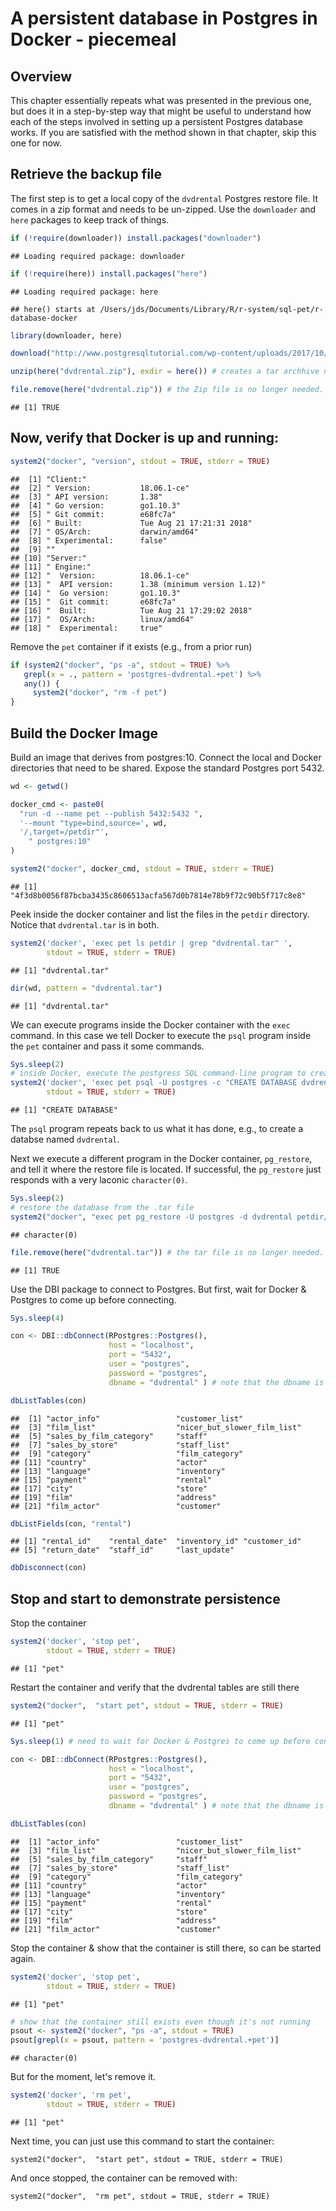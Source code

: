 # A persistent database in Postgres in Docker - piecemeal

## Overview

This chapter essentially repeats what was presented in the previous one, but does it in a step-by-step way that might be useful to understand how each of the steps involved in setting up a persistent Postgres database works.  If you are satisfied with the method shown in that chapter, skip this one for now.


## Retrieve the backup file

The first step is to get a local copy of the `dvdrental` Postgres restore file.  It comes in a zip format and needs to be un-zipped.  Use the `downloader` and `here` packages to keep track of things.

```r
if (!require(downloader)) install.packages("downloader")
```

```
## Loading required package: downloader
```

```r
if (!require(here)) install.packages("here")
```

```
## Loading required package: here
```

```
## here() starts at /Users/jds/Documents/Library/R/r-system/sql-pet/r-database-docker
```

```r
library(downloader, here)

download("http://www.postgresqltutorial.com/wp-content/uploads/2017/10/dvdrental.zip", destfile = here("dvdrental.zip"))

unzip(here("dvdrental.zip"), exdir = here()) # creates a tar archhive named "dvdrental.tar"

file.remove(here("dvdrental.zip")) # the Zip file is no longer needed.
```

```
## [1] TRUE
```

## Now, verify that Docker is up and running:

```r
system2("docker", "version", stdout = TRUE, stderr = TRUE)
```

```
##  [1] "Client:"                                        
##  [2] " Version:           18.06.1-ce"                 
##  [3] " API version:       1.38"                       
##  [4] " Go version:        go1.10.3"                   
##  [5] " Git commit:        e68fc7a"                    
##  [6] " Built:             Tue Aug 21 17:21:31 2018"   
##  [7] " OS/Arch:           darwin/amd64"               
##  [8] " Experimental:      false"                      
##  [9] ""                                               
## [10] "Server:"                                        
## [11] " Engine:"                                       
## [12] "  Version:          18.06.1-ce"                 
## [13] "  API version:      1.38 (minimum version 1.12)"
## [14] "  Go version:       go1.10.3"                   
## [15] "  Git commit:       e68fc7a"                    
## [16] "  Built:            Tue Aug 21 17:29:02 2018"   
## [17] "  OS/Arch:          linux/amd64"                
## [18] "  Experimental:     true"
```

Remove the `pet` container if it exists (e.g., from a prior run)

```r
if (system2("docker", "ps -a", stdout = TRUE) %>% 
   grepl(x = ., pattern = 'postgres-dvdrental.+pet') %>% 
   any()) {
     system2("docker", "rm -f pet")
}
```

## Build the Docker Image

Build an image that derives from postgres:10.  Connect the local and Docker directories that need to be shared.  Expose the standard Postgres port 5432.

```r
wd <- getwd()

docker_cmd <- paste0(
  "run -d --name pet --publish 5432:5432 ",
  '--mount "type=bind,source=', wd,
  '/,target=/petdir"',
    " postgres:10"
)

system2("docker", docker_cmd, stdout = TRUE, stderr = TRUE)
```

```
## [1] "4f3d8b0056f87bcba3435c8606513acfa567d0b7814e78b9f72c90b5f717c8e8"
```

Peek inside the docker container and list the files in the `petdir` directory.  Notice that `dvdrental.tar` is in both.

```r
system2('docker', 'exec pet ls petdir | grep "dvdrental.tar" ',
        stdout = TRUE, stderr = TRUE)
```

```
## [1] "dvdrental.tar"
```

```r
dir(wd, pattern = "dvdrental.tar")
```

```
## [1] "dvdrental.tar"
```

We can execute programs inside the Docker container with the `exec` command.  In this case we tell Docker to execute the `psql` program inside the `pet` container and pass it some commands.

```r
Sys.sleep(2)
# inside Docker, execute the postgress SQL command-line program to create the dvdrental database:
system2('docker', 'exec pet psql -U postgres -c "CREATE DATABASE dvdrental;"',
        stdout = TRUE, stderr = TRUE)
```

```
## [1] "CREATE DATABASE"
```
The `psql` program repeats back to us what it has done, e.g., to create a databse named `dvdrental`.

Next we execute a different program in the Docker container, `pg_restore`, and tell it where the restore file is located.  If successful, the `pg_restore` just responds with a very laconic `character(0)`.

```r
Sys.sleep(2)
# restore the database from the .tar file
system2("docker", "exec pet pg_restore -U postgres -d dvdrental petdir/dvdrental.tar", stdout = TRUE, stderr = TRUE)
```

```
## character(0)
```

```r
file.remove(here("dvdrental.tar")) # the tar file is no longer needed.
```

```
## [1] TRUE
```

Use the DBI package to connect to Postgres.  But first, wait for Docker & Postgres to come up before connecting.

```r
Sys.sleep(4) 

con <- DBI::dbConnect(RPostgres::Postgres(),
                      host = "localhost",
                      port = "5432",
                      user = "postgres",
                      password = "postgres",
                      dbname = "dvdrental" ) # note that the dbname is specified

dbListTables(con)
```

```
##  [1] "actor_info"                 "customer_list"             
##  [3] "film_list"                  "nicer_but_slower_film_list"
##  [5] "sales_by_film_category"     "staff"                     
##  [7] "sales_by_store"             "staff_list"                
##  [9] "category"                   "film_category"             
## [11] "country"                    "actor"                     
## [13] "language"                   "inventory"                 
## [15] "payment"                    "rental"                    
## [17] "city"                       "store"                     
## [19] "film"                       "address"                   
## [21] "film_actor"                 "customer"
```

```r
dbListFields(con, "rental")
```

```
## [1] "rental_id"    "rental_date"  "inventory_id" "customer_id" 
## [5] "return_date"  "staff_id"     "last_update"
```

```r
dbDisconnect(con)
```
## Stop and start to demonstrate persistence

Stop the container

```r
system2('docker', 'stop pet',
        stdout = TRUE, stderr = TRUE)
```

```
## [1] "pet"
```
Restart the container and verify that the dvdrental tables are still there

```r
system2("docker",  "start pet", stdout = TRUE, stderr = TRUE)
```

```
## [1] "pet"
```

```r
Sys.sleep(1) # need to wait for Docker & Postgres to come up before connecting.

con <- DBI::dbConnect(RPostgres::Postgres(),
                      host = "localhost",
                      port = "5432",
                      user = "postgres",
                      password = "postgres",
                      dbname = "dvdrental" ) # note that the dbname is specified

dbListTables(con)
```

```
##  [1] "actor_info"                 "customer_list"             
##  [3] "film_list"                  "nicer_but_slower_film_list"
##  [5] "sales_by_film_category"     "staff"                     
##  [7] "sales_by_store"             "staff_list"                
##  [9] "category"                   "film_category"             
## [11] "country"                    "actor"                     
## [13] "language"                   "inventory"                 
## [15] "payment"                    "rental"                    
## [17] "city"                       "store"                     
## [19] "film"                       "address"                   
## [21] "film_actor"                 "customer"
```

Stop the container & show that the container is still there, so can be started again.

```r
system2('docker', 'stop pet',
        stdout = TRUE, stderr = TRUE)
```

```
## [1] "pet"
```

```r
# show that the container still exists even though it's not running
psout <- system2("docker", "ps -a", stdout = TRUE)
psout[grepl(x = psout, pattern = 'postgres-dvdrental.+pet')]
```

```
## character(0)
```

But for the moment, let's remove it.

```r
system2('docker', 'rm pet',
        stdout = TRUE, stderr = TRUE)
```

```
## [1] "pet"
```
Next time, you can just use this command to start the container:

`system2("docker",  "start pet", stdout = TRUE, stderr = TRUE)`

And once stopped, the container can be removed with:

`system2("docker",  "rm pet", stdout = TRUE, stderr = TRUE)`
